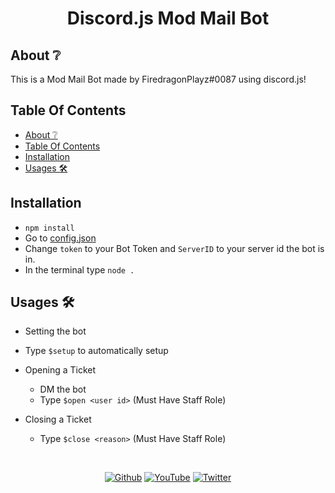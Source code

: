 <div align="center">
  <p>
    <h1>Discord.js Mod Mail Bot</h1>
  </p>
</div>

## About ❔

This is a Mod Mail Bot made by FiredragonPlayz#0087 using discord.js!


## Table Of Contents

- [About ❔](#about-)
- [Table Of Contents](#table-of-contents)
- [Installation](#installation)
- [Usages 🛠](#usages-)


## Installation 

- `npm install` 
- Go to [config.json](config.json)
- Change `token` to your Bot Token and `ServerID` to your server id the bot is in.
- In the terminal type `node .`

## Usages 🛠

- Setting the bot
 - Type `$setup` to automatically setup

- Opening a Ticket
  - DM the bot
  - Type `$open <user id>` (Must Have Staff Role) 

- Closing a Ticket
  - Type `$close <reason>` (Must Have Staff Role)


<div align="center">
  <br />
  <p>
    <a href="https://github.com/FiredragonPlayz"><img src="https://cdn.discordapp.com/emojis/798283025183801374.png"alt="Github" /></a> <a href="https://youtube.com/c/FiredragonPlayz"><img src="https://cdn.discordapp.com/emojis/733371225400803418.png"alt="YouTube" /></a> <a href="https://twitter.com/Firedragon_Play"><img src="https://cdn.discordapp.com/emojis/772684068156342272.png"alt="Twitter" size= "100" /></a>
  </p>
</div>